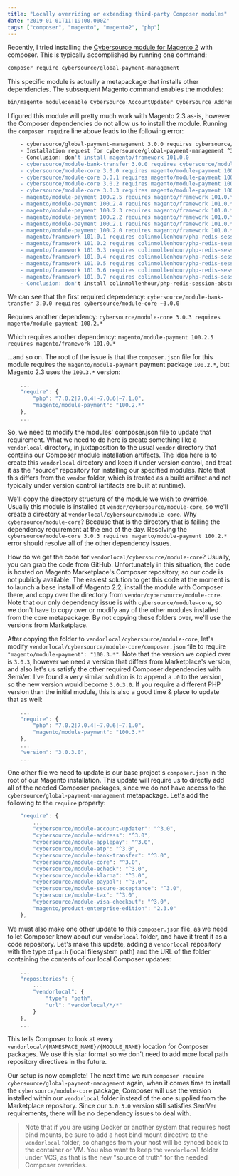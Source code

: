 ```yaml
---
title: "Locally overriding or extending third-party Composer modules"
date: "2019-01-01T11:19:00.000Z"
tags: ["composer", "magento", "magento2", "php"]
---
```


Recently, I tried installing the <a href="https://marketplace.magento.com/cybersource-global-payment-management.html" target="_blank">Cybersource  module for Magento 2</a> with composer. This is typically accomplished by running one command:

```bash
composer require cybersource/global-payment-management
```

This specific module is actually a metapackage that installs other dependencies. The subsequent Magento command enables the modules:

```bash
bin/magento module:enable CyberSource_AccountUpdater CyberSource_Address CyberSource_ApplePay CyberSource_Atp CyberSource_BankTransfer CyberSource_Core CyberSource_ECheck CyberSource_KlarnaFinancial CyberSource_PayPal CyberSource_SecureAcceptance CyberSource_Tax CyberSource_VisaCheckout
```

I figured this module will pretty much work with Magento 2.3 as-is, however the Composer dependencies do not allow us to install the module. Running the `composer require` line above leads to the following error:

```bash
    - cybersource/global-payment-management 3.0.0 requires cybersource/module-bank-transfer 3.0.0 -> satisfiable by cybersource/module-bank-transfer[3.0.0].
    - Installation request for cybersource/global-payment-management ^3.0 -> satisfiable by cybersource/global-payment-management[3.0.0].
    - Conclusion: don't install magento/framework 101.0.0
    - cybersource/module-bank-transfer 3.0.0 requires cybersource/module-core ~3.0.0 -> satisfiable by cybersource/module-core[3.0.0, 3.0.1, 3.0.2, 3.0.3].
    - cybersource/module-core 3.0.0 requires magento/module-payment 100.2.* -> satisfiable by magento/module-payment[100.2.0, 100.2.1, 100.2.2, 100.2.3, 100.2.4, 100.2.5].
    - cybersource/module-core 3.0.1 requires magento/module-payment 100.2.* -> satisfiable by magento/module-payment[100.2.0, 100.2.1, 100.2.2, 100.2.3, 100.2.4, 100.2.5].
    - cybersource/module-core 3.0.2 requires magento/module-payment 100.2.* -> satisfiable by magento/module-payment[100.2.0, 100.2.1, 100.2.2, 100.2.3, 100.2.4, 100.2.5].
    - cybersource/module-core 3.0.3 requires magento/module-payment 100.2.* -> satisfiable by magento/module-payment[100.2.0, 100.2.1, 100.2.2, 100.2.3, 100.2.4, 100.2.5].
    - magento/module-payment 100.2.5 requires magento/framework 101.0.* -> satisfiable by magento/framework[101.0.0, 101.0.1, 101.0.2, 101.0.3, 101.0.4, 101.0.5, 101.0.6, 101.0.7].
    - magento/module-payment 100.2.4 requires magento/framework 101.0.* -> satisfiable by magento/framework[101.0.0, 101.0.1, 101.0.2, 101.0.3, 101.0.4, 101.0.5, 101.0.6, 101.0.7].
    - magento/module-payment 100.2.3 requires magento/framework 101.0.* -> satisfiable by magento/framework[101.0.0, 101.0.1, 101.0.2, 101.0.3, 101.0.4, 101.0.5, 101.0.6, 101.0.7].
    - magento/module-payment 100.2.2 requires magento/framework 101.0.* -> satisfiable by magento/framework[101.0.0, 101.0.1, 101.0.2, 101.0.3, 101.0.4, 101.0.5, 101.0.6, 101.0.7].
    - magento/module-payment 100.2.1 requires magento/framework 101.0.* -> satisfiable by magento/framework[101.0.0, 101.0.1, 101.0.2, 101.0.3, 101.0.4, 101.0.5, 101.0.6, 101.0.7].
    - magento/module-payment 100.2.0 requires magento/framework 101.0.* -> satisfiable by magento/framework[101.0.0, 101.0.1, 101.0.2, 101.0.3, 101.0.4, 101.0.5, 101.0.6, 101.0.7].
    - magento/framework 101.0.1 requires colinmollenhour/php-redis-session-abstract 1.3.4 -> satisfiable by colinmollenhour/php-redis-session-abstract[v1.3.4].
    - magento/framework 101.0.2 requires colinmollenhour/php-redis-session-abstract 1.3.4 -> satisfiable by colinmollenhour/php-redis-session-abstract[v1.3.4].
    - magento/framework 101.0.3 requires colinmollenhour/php-redis-session-abstract 1.3.4 -> satisfiable by colinmollenhour/php-redis-session-abstract[v1.3.4].
    - magento/framework 101.0.4 requires colinmollenhour/php-redis-session-abstract 1.3.4 -> satisfiable by colinmollenhour/php-redis-session-abstract[v1.3.4].
    - magento/framework 101.0.5 requires colinmollenhour/php-redis-session-abstract 1.3.4 -> satisfiable by colinmollenhour/php-redis-session-abstract[v1.3.4].
    - magento/framework 101.0.6 requires colinmollenhour/php-redis-session-abstract 1.3.4 -> satisfiable by colinmollenhour/php-redis-session-abstract[v1.3.4].
    - magento/framework 101.0.7 requires colinmollenhour/php-redis-session-abstract 1.3.4 -> satisfiable by colinmollenhour/php-redis-session-abstract[v1.3.4].
    - Conclusion: don't install colinmollenhour/php-redis-session-abstract v1.3.4|install magento/framework 101.0.0
```

We can see that the first required dependency: `cybersource/module-bank-transfer 3.0.0 requires cybersource/module-core ~3.0.0`

Requires another dependency: `cybersource/module-core 3.0.3 requires magento/module-payment 100.2.*`

Which requires another dependency: `magento/module-payment 100.2.5 requires magento/framework 101.0.* `

...and so on. The root of the issue is that the `composer.json` file for this module requires the `magento/module-payment` payment package `100.2.*`, but Magento 2.3 uses the `100.3.*` version:

```javascript
    ...
    "require": {
        "php": "7.0.2|7.0.4|~7.0.6|~7.1.0",
        "magento/module-payment": "100.2.*"
    },
    ...
```

So, we need to modify the modules' composer.json file to update that requirement. What we need to do here is create something like a `vendorlocal` directory, in juxtaposition to the usual `vendor` directory that contains our Composer module installation artifacts. The idea here is to create this `vendorlocal` directory and keep it under version control, and treat it as the "source" repository for installing our specified modules. Note that this differs from the `vendor` folder, which is treated as a build artifact and not typically under version control (artifacts are built at runtime). 

We'll copy the directory structure of the module we wish to override. Usually this module is installed at `vendor/cybersource/module-core`, so we'll create a directory at `vendorlocal/cybersource/module-core`. Why `cybersource/module-core`? Because that is the directory that is failing the dependency requirement at the end of the day. Resolving the `cybersource/module-core 3.0.3 requires magento/module-payment 100.2.*` error should resolve all of the other dependency issues.

How do we get the code for `vendorlocal/cybersource/module-core`? Usually, you can grab the code from GitHub. Unfortunately in this situation, the code is hosted on Magento Marketplace's Composer repository, so our code is not publicly available. The easiest solution to get this code at the moment is to launch a base install of Magento 2.2, install the module with Composer there, and copy over the directory from `vendor/cybersource/module-core`. Note that our only dependency issue is with `cybersource/module-core`, so we don't have to copy over or modify any of the other modules installed from the core metapackage. By not copying these folders over, we'll use the versions from Marketplace.

After copying the folder to `vendorlocal/cybersource/module-core`, let's modify `vendorlocal/cybersource/module-core/composer.json` file to require `"magento/module-payment": "100.3.*"`. Note that the version we copied over is `3.0.3`, however we need a version that differs from Marketplace's version, and also let's us satisfy the other required Composer dependencies with SemVer. I've found a very similar solution is to append a `.0` to the version, so the new version would become `3.0.3.0`. If you require a different PHP version than the initial module, this is also a good time & place to update that as well:

```javascript
    ...
    "require": {
        "php": "7.0.2|7.0.4|~7.0.6|~7.1.0",
        "magento/module-payment": "100.3.*"
    },
    ...
    "version": "3.0.3.0",
    ...
```

One other file we need to update is our base project's `composer.json` in the root of our Magento installation. This update will require us to directly add all of the needed Composer packages, since we do not have access to the `cybersource/global-payment-management` metapackage. Let's add the following to the `require` property:

```javascript
    "require": {
        ...
        "cybersource/module-account-updater": "^3.0",
        "cybersource/module-address": "^3.0",
        "cybersource/module-applepay": "^3.0",
        "cybersource/module-atp": "^3.0",
        "cybersource/module-bank-transfer": "^3.0",
        "cybersource/module-core": "^3.0",
        "cybersource/module-echeck": "^3.0",
        "cybersource/module-klarna": "^3.0",
        "cybersource/module-paypal": "^3.0",
        "cybersource/module-secure-acceptance": "^3.0",
        "cybersource/module-tax": "^3.0",
        "cybersource/module-visa-checkout": "^3.0",
        "magento/product-enterprise-edition": "2.3.0"
    },
```

We must also make one other update to this `composer.json` file, as we need to let Composer know about our `vendorlocal` folder, and have it treat it as a code repository. Let's make this update, adding a `vendorlocal` repository with the type of `path` (local filesystem path) and the URL of the folder containing the contents of our local Composer updates:

```javascript
    ...
    "repositories": {
        ...
        "vendorlocal": {
            "type": "path",
            "url": "vendorlocal/*/*"
        }
    },
    ...
```

This tells Composer to look at every `vendorlocal/{NAMESPACE_NAME}/{MODULE_NAME}` location for Composer packages. We use this star format so we don't need to add more local path repository directives in the future.

Our setup is now complete! The next time we run `composer require cybersource/global-payment-management` again, when it comes time to install the `cybersource/module-core` package, Composer will use the version installed within our `vendorlocal` folder instead of the one supplied from the Marketplace repository. Since our `3.0.3.0` version still satisfies SemVer requirements, there will be no dependency issues to deal with.

> Note that if you are using Docker or another system that requires host bind mounts, be sure to add a host bind mount directive to the `vendorlocal` folder, so changes from your host will be synced back to the container or VM. You also want to keep the `vendorlocal` folder under VCS, as that is the new "source of truth" for the needed Composer overrides.
